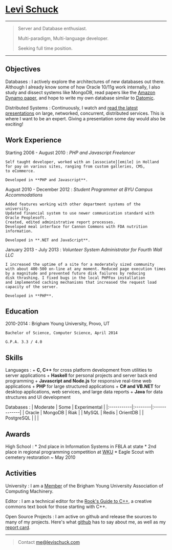 # [Levi Schuck](mailto:me@levischuck.com)

----

> Server and Database enthusiast.
>
> Multi-paradigm, Multi-language developer.
>
> Seeking full time position.

----

## Objectives
Databases
:   I actively explore the architectures of new databases out there.
    Although I already know some of how Oracle 10/11g work internally,
    I also study and dissect systems like MongoDB, read papers like the
    [Amazon Dynamo paper][Dynamo], and hope to write my own database similar
    to [Datomic][].

Distributed Systems
:   Continuously, I watch and [read the latest presentations][Speakerdeck]
    on large, networked, concurrent, distributed services. This is where
    I want to be an expert. Giving a presentation some day would also be
    exciting!

## Work Experience

Starting 2006 - August 2010
:   *PHP and Javascript Freelancer*
    
    Self taught developer, worked with an [associate][emile] in Holland
    for pay on various sites, ranging from custom galleries, CMS,
    to eCommerce.

    Developed in **PHP and Javascript**.

August 2010 - December 2012
:   *Student Programmer at BYU Campus Accommodations*

    Added features working with other department systems of the university.
    Updated financial system to use newer communication standard with Oracle Peoplesoft.
    Created, edited administrative report processes.
    Developed meal interface for Cannon Commons with FDA nutrition information.

    Developed in **.NET and JavaScript**.

    

January 2013 - July 2013
:   *Volunteer System Administrator for Fourth Wall LLC*
    
    I increased the uptime of a site for a moderately sized community
    with about 400-500 on-line at any moment. Reduced page execution times
    by a magnitude and prevented future disk failures by reducing
    disk thrashing. I fixed bugs in the local PHPFox installation
    and implemented caching mechanisms that increased the request load
    capacity of the server.

    Developed in **PHP**.


## Education

2010-2014
:   Brigham Young University, Provo, UT

    Bachelor of Science, Computer Science, April 2014

    G.P.A. 3.3 / 4.0

## Skills

Languages
:   + **C, C++** for cross platform development from utilities
        to server applications
    + **Haskell** for personal projects and server back end programming
    + **Javascript and Node.js** for responsive real-time web applications
    + **PHP** for large structured applications
    + **C# and VB.NET** for desktop applications, web services, and
        large data reports
    + **Java** for data structures and UI development

Databases
:   | Moderate   | Some    | Experimental |
    |:-----------|:--------|:-------------|
    | Oracle     | MongoDB | Riak         |
    | MySQL      | Redis   | OrientDB     |
    | PostgreSQL |         |              |

## Awards

High School
:   * 2nd place in Information Systems in FBLA at state
    * 2nd place in regional programming competition at [WKU][]
    * Eagle Scout with cemetery restoration ~ May 2010

## Activities

University
:   I am a [Member][] of the Brigham Young University
    Association of Computing Machinery.

Editor
:   I am a technical editor for the [Rook's Guide to C++][rook], a creative 
    commons text book for those starting with C++.

Open Source Projects
:   I am active on github and release the sources to many of my
    projects. Here's what [github](http://resume.github.io/?kloplop321) has
    to say about me, as well as my [report card](http://osrc.dfm.io/kloplop321).

----

> Contact [me@levischuck.com](mailto:me@levischuck.com)

[Dynamo]: http://www.read.seas.harvard.edu/~kohler/class/cs239-w08/decandia07dynamo.pdf
[Datomic]: http://www.datomic.com/
[Speakerdeck]: https://speakerdeck.com/kloplop321/stars
[emile]: http://emilenijssen.nl/
[wku]: http://wku.edu/cs/
[member]: http://acm.byu.edu/#/members
[rook]: http://www.kickstarter.com/projects/261336366/the-rooks-guide-to-c-a-creative-commons-licensed-t